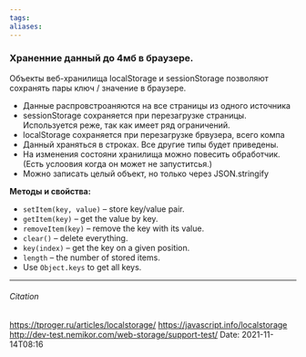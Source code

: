 ```yaml
---
tags: 
aliases: 
---
```

### Храненние данный до 4мб в браузере.

Объекты веб-хранилища localStorage и sessionStorage позволяют сохранять пары ключ / значение в браузере.
- Данные распровстроаняются на все страницы из одного источника
- sessionStorage сохраняется при перезагрузке страницы. Используется реже, так как имеет ряд ограничений.
- localStorage сохраняется при перезагрузке брвузера, всего компа
- Данный храняться в строках. Все другие типы будет приведены.
- На изменения состояни хранилища можно повесить обработчик. (Есть услоовия когда он может не запуститсья.)
- Можно записать целый объект, но только через JSON.stringify

**Методы и свойства:**
-   `setItem(key, value)` – store key/value pair.
-   `getItem(key)` – get the value by key.
-   `removeItem(key)` – remove the key with its value.
-   `clear()` – delete everything.
-   `key(index)` – get the key on a given position.
-   `length` – the number of stored items.
-   Use `Object.keys` to get all keys.

---
###### Citation
https://tproger.ru/articles/localstorage/
https://javascript.info/localstorage
http://dev-test.nemikor.com/web-storage/support-test/
Date: 2021-11-14T08:16
